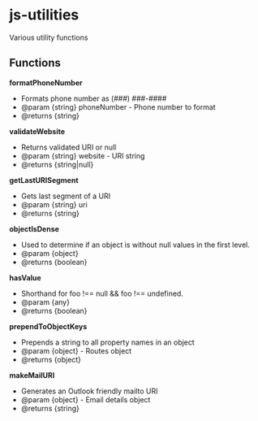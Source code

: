 # js-utilities

Various utility functions

## Functions

**formatPhoneNumber**

- Formats phone number as (###) ###-####
- @param {string} phoneNumber - Phone number to format
- @returns {string}

**validateWebsite**

- Returns validated URI or null
- @param {string} website - URI string
- @returns {string|null}

**getLastURISegment**

- Gets last segment of a URI
- @param {string} uri
- @returns {string}

**objectIsDense**

- Used to determine if an object is without null values in the first level.
- @param {object}
- @returns {boolean}

**hasValue**

- Shorthand for foo !== null && foo !== undefined.
- @param {any}
- @returns {boolean}

**prependToObjectKeys**

- Prepends a string to all property names in an object
- @param {object} - Routes object
- @returns {object}

**makeMailURI**

- Generates an Outlook friendly mailto URI
- @param {object} - Email details object
- @returns {string}
